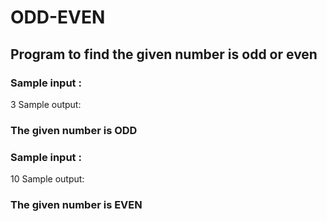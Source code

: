 # ODD-EVEN
## Program to find the given number is odd or even
### Sample input : 
3
Sample output:
### The given number is ODD

### Sample input : 
10
Sample output:
### The given number is EVEN
